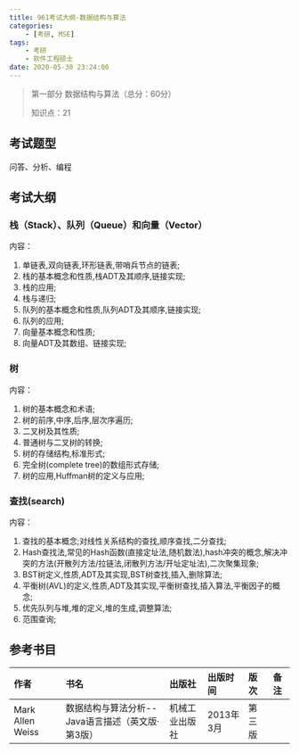 ```yaml
---
title: 961考试大纲-数据结构与算法
categories:
    - [考研, MSE]
tags:
    - 考研
    - 软件工程硕士
date: 2020-05-30 23:24:00
---
```


> 第一部分 数据结构与算法（总分：60分）
>
> 知识点：21

## 考试题型

问答、分析、编程

## 考试大纲

###  栈（Stack）、队列（Queue）和向量（Vector）

内容：

1. 单链表,双向链表,环形链表,带哨兵节点的链表;
2. 栈的基本概念和性质,栈ADT及其顺序,链接实现;
3. 栈的应用;
4. 栈与递归;
5. 队列的基本概念和性质,队列ADT及其顺序,链接实现;
6. 队列的应用;
7. 向量基本概念和性质;
8. 向量ADT及其数组、链接实现;

### 树

内容：

1. 树的基本概念和术语;
2. 树的前序,中序,后序,层次序遍历;
3. 二叉树及其性质;
4. 普通树与二叉树的转换;
5. 树的存储结构,标准形式;
6. 完全树(complete tree)的数组形式存储;
7. 树的应用,Huffman树的定义与应用;

### 查找(search)

内容：

1. 查找的基本概念;对线性关系结构的查找,顺序查找,二分查找;
2. Hash查找法,常见的Hash函数(直接定址法,随机数法),hash冲突的概念,解决冲突的方法(开散列方法/拉链法,闭散列方法/开址定址法),二次聚集现象;
3. BST树定义,性质,ADT及其实现,BST树查找,插入,删除算法;
4. 平衡树(AVL)的定义,性质,ADT及其实现,平衡树查找,插入算法,平衡因子的概念;
5. 优先队列与堆,堆的定义,堆的生成,调整算法;
6. 范围查询;

## 参考书目

| 作者             | 书名                                             | 出版社         | 出版时间  | 版次   | 备注 |
| :--------------- | :----------------------------------------------- | :------------- | :-------- | :----- | :--- |
| Mark Allen Weiss | 数据结构与算法分析--Java语言描述（英文版·第3版） | 机械工业出版社 | 2013年3月 | 第三版 |      |
